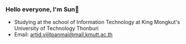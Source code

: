 ### Hello everyone, I'm Sun👋
* Studying at the school of Information Technology at King Mongkut's University of Technology Thonburi
* Email: artid.vijitpanmai@mail.kmutt.ac.th
<!--
**ArtidSun/ArtidSun** is a ✨ _special_ ✨ repository because its `README.md` (this file) appears on your GitHub profile.

Here are some ideas to get you started:

- 🔭 I’m currently working on ...
- 🌱 I’m currently learning ...
- 👯 I’m looking to collaborate on ...
- 🤔 I’m looking for help with ...
- 💬 Ask me about ...
- 📫 How to reach me: ...
- 😄 Pronouns: ...
- ⚡ Fun fact: ...
-->
